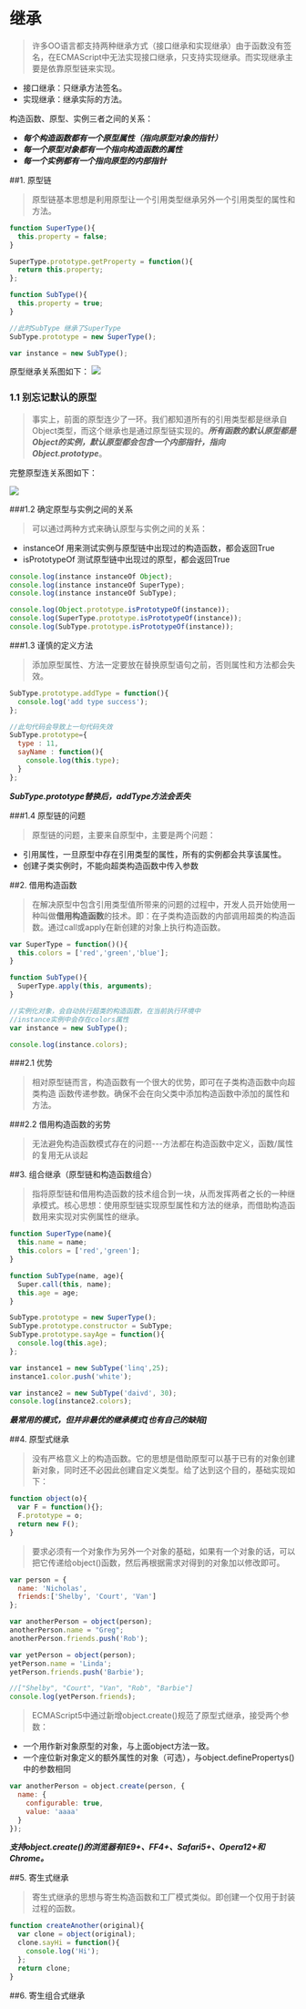 # 继承 

> 许多OO语言都支持两种继承方式（接口继承和实现继承）由于函数没有签名，在ECMAScript中无法实现接口继承，只支持实现继承。而实现继承主要是依靠原型链来实现。
+ 接口继承：只继承方法签名。
+ 实现继承：继承实际的方法。


构造函数、原型、实例三者之间的关系：
+ ***每个构造函数都有一个原型属性（指向原型对象的指针）***
+ ***每一个原型对象都有一个指向构造函数的属性***
+ ***每一个实例都有一个指向原型的内部指针***

##1. 原型链

> 原型链基本思想是利用原型让一个引用类型继承另外一个引用类型的属性和方法。

```javascript
function SuperType(){
  this.property = false;
}

SuperType.prototype.getProperty = function(){
  return this.property;
};

function SubType(){
  this.property = true;
}

//此时SubType 继承了SuperType
SubType.prototype = new SuperType();

var instance = new SubType();

```

原型继承关系图如下：
![](images/prototypeextend.png)

### 1.1 别忘记默认的原型

> 事实上，前面的原型连少了一环。我们都知道所有的引用类型都是继承自Object类型，而这个继承也是通过原型链实现的。***所有函数的默认原型都是Object的实例，默认原型都会包含一个内部指针，指向Object.prototype***。

完整原型连关系图如下：

![](images/entryprototypeextend.png)

###1.2 确定原型与实例之间的关系

> 可以通过两种方式来确认原型与实例之间的关系：
+ instanceOf 用来测试实例与原型链中出现过的构造函数，都会返回True
+ isPrototypeOf 测试原型链中出现过的原型，都会返回True

```javascript
console.log(instance instanceOf Object);
console.log(instance instanceOf SuperType);
console.log(instance instanceOf SubType);

console.log(Object.prototype.isPrototypeOf(instance));
console.log(SuperType.prototype.isPrototypeOf(instance));
console.log(SubType.prototype.isPrototypeOf(instance));
```

###1.3 谨慎的定义方法

> 添加原型属性、方法一定要放在替换原型语句之前，否则属性和方法都会失效。

```javascript
SubType.prototype.addType = function(){
  console.log('add type success');
};

//此句代码会导致上一句代码失效
SubType.prototype={
  type : 11,
  sayName : function(){
    console.log(this.type);
  }
};

```

***SubType.prototype替换后，addType方法会丢失***


###1.4 原型链的问题

> 原型链的问题，主要来自原型中，主要是两个问题：
+ 引用属性，一旦原型中存在引用类型的属性，所有的实例都会共享该属性。
+ 创建子类实例时，不能向超类构造函数中传入参数


##2. 借用构造函数

> 在解决原型中包含引用类型值所带来的问题的过程中，开发人员开始使用一种叫做**借用构造函数**的技术。即：在子类构造函数的内部调用超类的构造函数。通过call或apply在新创建的对象上执行构造函数。

```javascript
var SuperType = function()(){
  this.colors = ['red','green','blue'];
}

function SubType(){
  SuperType.apply(this, arguments);
}

//实例化对象，会自动执行超类的构造函数，在当前执行环境中
//instance实例中会存在colors属性
var instance = new SubType();

console.log(instance.colors);


```

###2.1 优势

> 相对原型链而言，构造函数有一个很大的优势，即可在子类构造函数中向超类构造 函数传递参数。确保不会在向父类中添加构造函数中添加的属性和方法。


###2.2 借用构造函数的劣势

> 无法避免构造函数模式存在的问题---方法都在构造函数中定义，函数/属性的复用无从谈起


##3. 组合继承（原型链和构造函数组合）

> 指将原型链和借用构造函数的技术组合到一块，从而发挥两者之长的一种继承模式。核心思想：使用原型链实现原型属性和方法的继承，而借助构造函数用来实现对实例属性的继承。


```javascript
function SuperType(name){
  this.name = name;
  this.colors = ['red','green'];
}

function SubType(name, age){
  Super.call(this, name);
  this.age = age;
}

SubType.prototype = new SuperType();
SubType.prototype.constructor = SubType;
SubType.prototype.sayAge = function(){
  console.log(this.age);
};

var instance1 = new SubType('linq',25);
instance1.color.push('white');

var instance2 = new SubType('daivd', 30);
console.log(instance2.colors);


```

***最常用的模式，但并非最优的继承模式[也有自己的缺陷]***

##4. 原型式继承

> 没有严格意义上的构造函数。它的思想是借助原型可以基于已有的对象创建新对象，同时还不必因此创建自定义类型。给了达到这个目的，基础实现如下：

```javascript
function object(o){
  var F = function(){};
  F.prototype = o;
  return new F();
}


```

> 要求必须有一个对象作为另外一个对象的基础，如果有一个对象的话，可以把它传递给object()函数，然后再根据需求对得到的对象加以修改即可。

```javascript
var person = {
  name: 'Nicholas',
  friends:['Shelby', 'Court', 'Van']
};

var anotherPerson = object(person);
anotherPerson.name = "Greg";
anotherPerson.friends.push('Rob');

var yetPerson = object(person);
yetPerson.name = 'Linda';
yetPerson.friends.push('Barbie');

//["Shelby", "Court", "Van", "Rob", "Barbie"]
console.log(yetPerson.friends);
```


> ECMAScript5中通过新增object.create()规范了原型式继承，接受两个参数：
+ 一个用作新对象原型的对象，与上面object方法一致。
+ 一个座位新对象定义的额外属性的对象（可选），与object.definePropertys()中的参数相同

```javascript
var anotherPerson = object.create(person, {
  name: {
    configurable: true,
    value: 'aaaa'
  }
});

```

***支持object.create()的浏览器有IE9+、FF4+、Safari5+、Opera12+和Chrome。***


##5. 寄生式继承

> 寄生式继承的思想与寄生构造函数和工厂模式类似。即创建一个仅用于封装过程的函数。

```javascript
function createAnother(original){
  var clone = object(original);
  clone.sayHi = function(){
    console.log('Hi');
  };
  return clone;
}


```

##6. 寄生组合式继承




